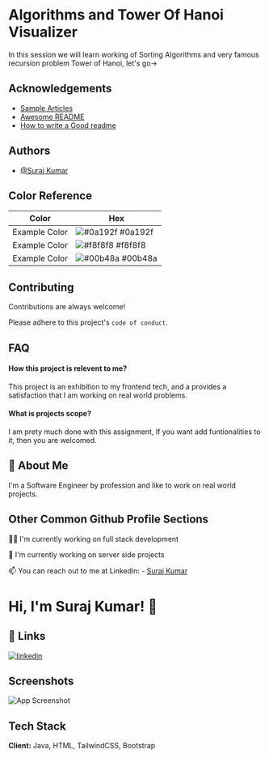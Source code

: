 
# Algorithms and Tower Of Hanoi Visualizer

In this session we  will learn working of Sorting Algorithms and very famous recursion problem Tower of Hanoi, let's go->



## Acknowledgements

 - [Sample Articles](https://www.geeksforgeeks.org/sorting-algorithms/)
 - [Awesome README](https://github.com/matiassingers/awesome-readme)
 - [How to write a Good readme](https://bulldogjob.com/news/449-how-to-write-a-good-readme-for-your-github-project)





## Authors

- [@Suraj Kumar](https://github.com/SURAJKUMARBARANWAL)

## Color Reference

| Color             | Hex                                                                |
| ----------------- | ------------------------------------------------------------------ |
| Example Color | ![#0a192f](https://via.placeholder.com/10/0a192f?text=+) #0a192f |
| Example Color | ![#f8f8f8](https://via.placeholder.com/10/f8f8f8?text=+) #f8f8f8 |
| Example Color | ![#00b48a](https://via.placeholder.com/10/00b48a?text=+) #00b48a |



## Contributing

Contributions are always welcome!

Please adhere to this project's `code of conduct`.




## FAQ

#### How this project is relevent to me?

This project is an exhibition to my frontend tech, and a provides a satisfaction that I am working on real world problems. 

#### What is projects scope?

I am prety much done with this assignment, If you want add funtionalities to it, then you are welcomed.


## 🚀 About Me
I'm a Software Engineer by profession and like to work on real world projects.


## Other Common Github Profile Sections
👩‍💻 I'm currently working on full stack development

🧠 I'm currently working on server side projects 

📫 You can reach out to me at Linkedin: - [Suraj Kumar](https://www.linkedin.com/in/suraj-baranwal-732865216/) 



# Hi, I'm Suraj Kumar! 👋


## 🔗 Links

[![linkedin](https://img.shields.io/badge/linkedin-0A66C2?style=for-the-badge&logo=linkedin&logoColor=white)](https://www.linkedin.com/in/suraj-baranwal-732865216/)



## Screenshots

![App Screenshot](https://drive.google.com/file/d/19KDf-xyc1frMgNV_UrHSCepa7Y1CjXR9/view?usp=share_link)


## Tech Stack

**Client:** Java, HTML, TailwindCSS, Bootstrap

